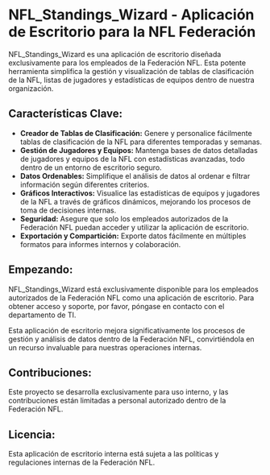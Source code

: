 # NFL_Standings_Wizard - Aplicación de Escritorio para la NFL Federación

NFL_Standings_Wizard es una aplicación de escritorio diseñada exclusivamente para los empleados de la Federación NFL. Esta potente herramienta simplifica la gestión y visualización de tablas de clasificación de la NFL, listas de jugadores y estadísticas de equipos dentro de nuestra organización.

## Características Clave:

- **Creador de Tablas de Clasificación:** Genere y personalice fácilmente tablas de clasificación de la NFL para diferentes temporadas y semanas.
- **Gestión de Jugadores y Equipos:** Mantenga bases de datos detalladas de jugadores y equipos de la NFL con estadísticas avanzadas, todo dentro de un entorno de escritorio seguro.
- **Datos Ordenables:** Simplifique el análisis de datos al ordenar e filtrar información según diferentes criterios.
- **Gráficos Interactivos:** Visualice las estadísticas de equipos y jugadores de la NFL a través de gráficos dinámicos, mejorando los procesos de toma de decisiones internas.
- **Seguridad:** Asegure que solo los empleados autorizados de la Federación NFL puedan acceder y utilizar la aplicación de escritorio.
- **Exportación y Compartición:** Exporte datos fácilmente en múltiples formatos para informes internos y colaboración.

## Empezando:

NFL_Standings_Wizard está exclusivamente disponible para los empleados autorizados de la Federación NFL como una aplicación de escritorio. Para obtener acceso y soporte, por favor, póngase en contacto con el departamento de TI.

Esta aplicación de escritorio mejora significativamente los procesos de gestión y análisis de datos dentro de la Federación NFL, convirtiéndola en un recurso invaluable para nuestras operaciones internas.

## Contribuciones:

Este proyecto se desarrolla exclusivamente para uso interno, y las contribuciones están limitadas a personal autorizado dentro de la Federación NFL.

## Licencia:

Esta aplicación de escritorio interna está sujeta a las políticas y regulaciones internas de la Federación NFL.

